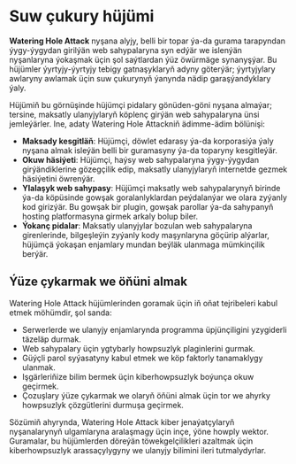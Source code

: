 # Suw çukury hüjümi

**Watering Hole Attack** nyşana alyjy, belli bir topar ýa-da gurama tarapyndan ýygy-ýygydan girilýän web sahypalaryna syn edýär we islenýän nyşanlaryna ýokaşmak üçin şol saýtlardan ýüz öwürmäge synanyşýar. Bu hüjümler ýyrtyjy-ýyrtyjy tebigy gatnaşyklaryň adyny göterýär; ýyrtyjylary awlaryny awlamak üçin suw çukurynyň ýanynda nädip garaşýandyklary ýaly.

Hüjümiň bu görnüşinde hüjümçi pidalary gönüden-göni nyşana almaýar; tersine, maksatly ulanyjylaryň köplenç girýän web sahypalaryna ünsi jemleýärler. Ine, adaty Watering Hole Attackniň ädimme-ädim bölünişi:

- **Maksady kesgitläň**: Hüjümçi, döwlet edarasy ýa-da korporasiýa ýaly nyşana almak isleýän belli bir guramasyny ýa-da toparyny kesgitleýär.
- **Okuw häsiýeti**: Hüjümçi, haýsy web sahypalaryna ýygy-ýygydan girýändiklerine gözegçilik edip, maksatly ulanyjylaryň internetde gezmek häsiýetini öwrenýär.
- **Ylalaşyk web sahypasy**: Hüjümçi maksatly web sahypalarynyň birinde ýa-da köpüsinde gowşak goralanlyklardan peýdalanýar we olara zyýanly kod girizýär. Bu gowşak bir plugin, gowşak parollar ýa-da sahypanyň hosting platformasyna girmek arkaly bolup biler.
- **Ýokanç pidalar**: Maksatly ulanyjylar bozulan web sahypalaryna girenlerinde, bilgeşleýin zyýanly kody maşynlaryna göçürip alýarlar, hüjümçä ýokaşan enjamlary mundan beýläk ulanmaga mümkinçilik berýär.

## Ýüze çykarmak we öňüni almak

Watering Hole Attack hüjümlerinden goramak üçin iň oňat tejribeleri kabul etmek möhümdir, şol sanda:

- Serwerlerde we ulanyjy enjamlarynda programma üpjünçiligini yzygiderli täzeläp durmak.
- Web sahypalary üçin ygtybarly howpsuzlyk plaginlerini gurmak.
- Güýçli parol syýasatyny kabul etmek we köp faktorly tanamaklygy ulanmak.
- Işgärleriňize bilim bermek üçin kiberhowpsuzlyk boýunça okuw geçirmek.
- Çozuşlary ýüze çykarmak we olaryň öňüni almak üçin tor we ahyrky howpsuzlyk çözgütlerini durmuşa geçirmek.

Sözümiň ahyrynda, Watering Hole Attack kiber jenaýatçylaryň nyşanalarynyň ulgamlaryna aralaşmagy üçin inçe, ýöne howply wektor. Guramalar, bu hüjümlerden döreýän töwekgelçilikleri azaltmak üçin kiberhowpsuzlyk arassaçylygyny we ulanyjy bilimini ileri tutmalydyrlar.